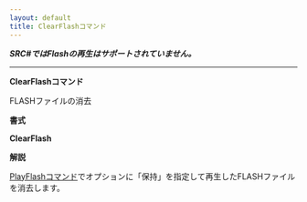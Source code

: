 ```yaml
---
layout: default
title: ClearFlashコマンド
---
```

***SRC#ではFlashの再生はサポートされていません。***

----

**ClearFlashコマンド**

FLASHファイルの消去

**書式**

**ClearFlash**

**解説**

[PlayFlashコマンド](PlayFlashコマンド.md)でオプションに「保持」を指定して再生したFLASHファイルを消去します。
